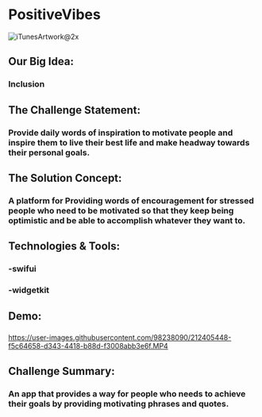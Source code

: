 # PositiveVibes


![iTunesArtwork@2x](https://user-images.githubusercontent.com/98238090/212410740-b00a3a80-77ba-4e8b-85b4-86c83bc7c04f.png)



## Our Big Idea:
### Inclusion

## The Challenge Statement:
### Provide daily words of inspiration to motivate people and inspire them to live their best life  and make headway towards their personal goals.

## The Solution Concept:
### A platform for Providing words of encouragement for stressed people who need to be motivated so that they keep being optimistic and be able to accomplish whatever they want to.

## Technologies & Tools:
### -swifui
### -widgetkit



## Demo:
### 


https://user-images.githubusercontent.com/98238090/212405448-f5c64658-d343-4418-b88d-f3008abb3e6f.MP4






## Challenge Summary:
### An app that provides a way for people who needs to achieve their goals by providing motivating phrases and quotes.
